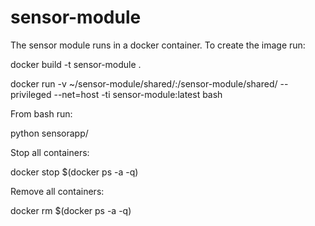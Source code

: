 # sensor-module
The sensor module runs in a docker container. 
To create the image run:

docker build -t sensor-module .

docker run -v ~/sensor-module/shared/:/sensor-module/shared/ --privileged --net=host -ti sensor-module:latest bash

From bash run:

python sensorapp/

Stop all containers:

docker stop $(docker ps -a -q)

Remove all containers:

docker rm $(docker ps -a -q)
